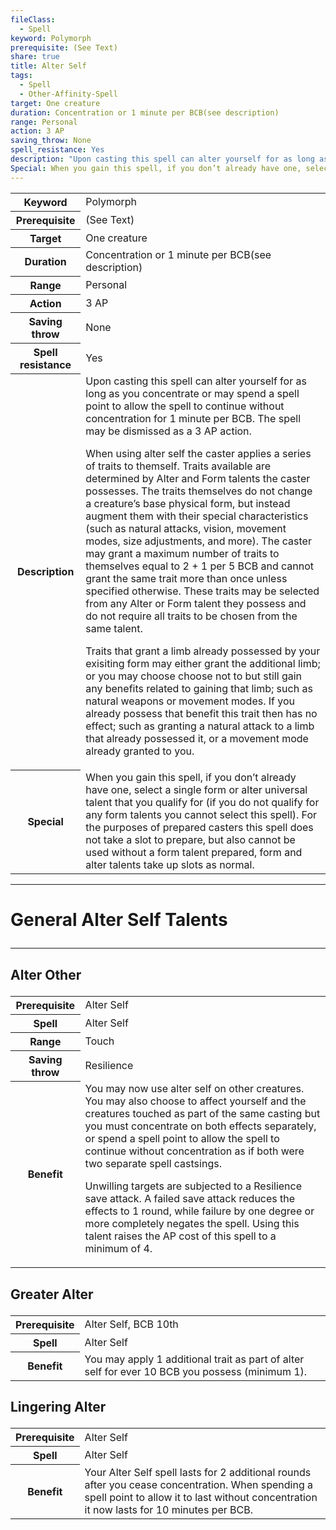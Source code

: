 ```yaml
---
fileClass:
  - Spell
keyword: Polymorph
prerequisite: (See Text)
share: true
title: Alter Self
tags:
  - Spell
  - Other-Affinity-Spell
target: One creature
duration: Concentration or 1 minute per BCB(see description)
range: Personal
action: 3 AP
saving_throw: None
spell_resistance: Yes
description: "Upon casting this spell can alter yourself for as long as you concentrate or may spend a spell point to allow the spell to continue without concentration for 1 minute per BCB. The spell may be dismissed as a 3 AP action.\r\rWhen using alter self the caster applies a series of traits to themself. Traits available are determined by Alter and Form talents the caster possesses. The traits themselves do not change a creature’s base physical form, but instead augment them with their special characteristics (such as natural attacks, vision, movement modes, size adjustments, and more). The caster may grant a maximum number of traits to themselves equal to 2 + 1 per 5 BCB and cannot grant the same trait more than once unless specified otherwise. These traits may be selected from any Alter or Form talent they possess and do not require all traits to be chosen from the same talent.\r\rTraits that grant a limb already possessed by your exisiting form may either grant the additional limb; or you may choose choose not to but still gain any benefits related to gaining that limb; such as natural weapons or movement modes. If you already possess that benefit this trait then has no effect; such as granting a natural attack to a limb that already possessed it, or a movement mode already granted to you."
Special: When you gain this spell, if you don’t already have one, select a single form or alter universal talent that you qualify for (if you do not qualify for any form talents you cannot select this spell). For the purposes of prepared casters this spell does not take a slot to prepare, but also cannot be used without a form talent prepared, form and alter talents take up slots as normal.
---
```


<p><span><table><tbody><tr><th>Keyword</th><td>Polymorph</td></tr><tr><th>Prerequisite</th><td>(See Text)</td></tr><tr><th>Target</th><td>One creature</td></tr><tr><th>Duration</th><td>Concentration or 1 minute per BCB(see description)</td></tr><tr><th>Range</th><td>Personal</td></tr><tr><th>Action</th><td>3 AP</td></tr><tr><th>Saving throw</th><td>None</td></tr><tr><th>Spell resistance</th><td>Yes</td></tr><tr><th>Description</th><td>Upon casting this spell can alter yourself for as long as you concentrate or may spend a spell point to allow the spell to continue without concentration for 1 minute per BCB. The spell may be dismissed as a 3 AP action.
<p>When using alter self the caster applies a series of traits to themself. Traits available are determined by Alter and Form talents the caster possesses. The traits themselves do not change a creature’s base physical form, but instead augment them with their special characteristics (such as natural attacks, vision, movement modes, size adjustments, and more). The caster may grant a maximum number of traits to themselves equal to 2 + 1 per 5 BCB and cannot grant the same trait more than once unless specified otherwise. These traits may be selected from any Alter or Form talent they possess and do not require all traits to be chosen from the same talent.</p>
<p>Traits that grant a limb already possessed by your exisiting form may either grant the additional limb; or you may choose choose not to but still gain any benefits related to gaining that limb; such as natural weapons or movement modes. If you already possess that benefit this trait then has no effect; such as granting a natural attack to a limb that already possessed it, or a movement mode already granted to you.</p></td></tr><tr><th>Special</th><td>When you gain this spell, if you don’t already have one, select a single form or alter universal talent that you qualify for (if you do not qualify for any form talents you cannot select this spell). For the purposes of prepared casters this spell does not take a slot to prepare, but also cannot be used without a form talent prepared, form and alter talents take up slots as normal.</td></tr></tbody></table><p></p></span></p><span><span><hr></span></span><h1><span><p>General Alter Self Talents</p></span></h1><span><span><hr></span></span><h2><span><p>Alter Other</p></span></h2><p><span><table><tbody><tr><th>Prerequisite</th><td>Alter Self</td></tr><tr><th>Spell</th><td>Alter Self</td></tr><tr><th>Range</th><td>Touch</td></tr><tr><th>Saving throw</th><td>Resilience</td></tr><tr><th>Benefit</th><td>You may now use alter self on other creatures. You may also choose to affect yourself and the creatures touched as part of the same casting but you must concentrate on both effects separately, or spend a spell point to allow the spell to continue without concentration as if both were two separate spell castsings.
<p>Unwilling targets are subjected to a Resilience save attack. A failed save attack reduces the effects to 1 round, while failure by one degree or more completely negates the spell. Using this talent raises the AP cost of this spell to a minimum of 4.</p></td></tr></tbody></table><p></p></span></p><h2><span><p>Greater Alter</p></span></h2><p><span style="overflow-x: auto;"><table><tbody><tr><th>Prerequisite</th><td>Alter Self, BCB 10th</td></tr><tr><th>Spell</th><td>Alter Self</td></tr><tr><th>Benefit</th><td>You may apply 1 additional trait as part of alter self for ever 10 BCB you possess (minimum 1).</td></tr></tbody></table></span></p><h2><span><p>Lingering Alter</p></span></h2><p><span style="overflow-x: auto;"><table><tbody><tr><th>Prerequisite</th><td>Alter Self</td></tr><tr><th>Spell</th><td>Alter Self</td></tr><tr><th>Benefit</th><td>Your Alter Self spell lasts for 2 additional rounds after you cease concentration. When spending a spell point to allow it to last without concentration it now lasts for 10 minutes per BCB.</td></tr></tbody></table></span></p>
